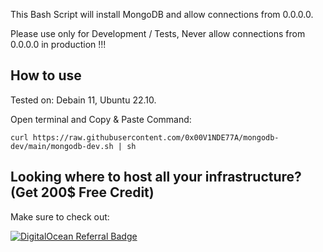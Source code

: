 This Bash Script will install MongoDB and allow connections from 0.0.0.0.

Please use only for Development / Tests, Never allow connections from 0.0.0.0 in production !!! 

## How to use
Tested on: Debain 11, Ubuntu 22.10.

Open terminal and Copy & Paste Command:
```
curl https://raw.githubusercontent.com/0x00V1NDE77A/mongodb-dev/main/mongodb-dev.sh | sh
```

## Looking where to host all your infrastructure? (Get 200$ Free Credit)
Make sure to check out: 

[![DigitalOcean Referral Badge](https://storage.fucksociety.fun/site/content/badge1.png)](https://www.digitalocean.com/?refcode=342c0b99fd20&utm_campaign=Referral_Invite&utm_medium=Referral_Program&utm_source=badge)
